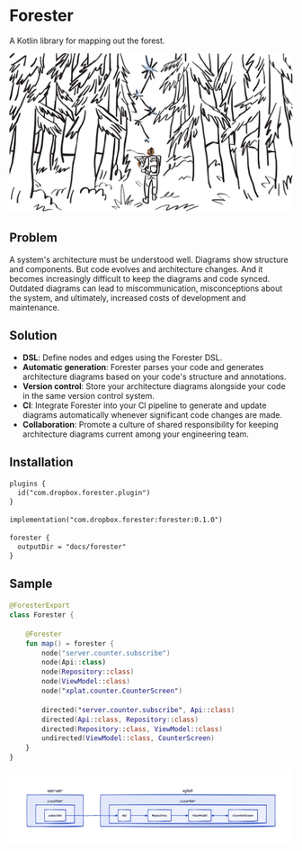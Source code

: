 # Forester

A Kotlin library for mapping out the forest.

<img src="./github/mapping_out_the_forest.png" alt="Mapping out the forest"/>

## Problem

A system's architecture must be understood well. Diagrams show structure and components. But code evolves and architecture
changes. And it becomes increasingly difficult to keep the diagrams and code synced. Outdated diagrams can lead to
miscommunication, misconceptions about the system, and ultimately, increased costs of development and maintenance.

## Solution

- **DSL**: Define nodes and edges using the Forester DSL.
- **Automatic generation**: Forester parses your code and generates architecture diagrams based on your code's
  structure and annotations.
- **Version control**: Store your architecture diagrams alongside your code in the same version control system.
- **CI**: Integrate Forester into your CI pipeline to generate and update diagrams automatically
   whenever significant code changes are made.
- **Collaboration**: Promote a culture of shared responsibility for keeping architecture diagrams current among your
   engineering team.

## Installation

```shell
plugins {
  id("com.dropbox.forester.plugin")
}

implementation("com.dropbox.forester:forester:0.1.0")

forester {
  outputDir = "docs/forester"
}
```

## Sample


```kotlin
@ForesterExport
class Forester {

    @Forester
    fun map() = forester {
        node("server.counter.subscribe")
        node(Api::class)
        node(Repository::class)
        node(ViewModel::class)
        node("xplat.counter.CounterScreen")

        directed("server.counter.subscribe", Api::class)
        directed(Api::class, Repository::class)
        directed(Repository::class, ViewModel::class)
        undirected(ViewModel::class, CounterScreen)
    }
}

```

<img src="./github/sample.png"/>
